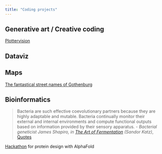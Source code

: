 ```yaml
---
title: "Coding projects"
---
```


## Generative art / Creative coding
[Plottervision](projects/coding/Plottervision.md)


## Dataviz


## Maps
[The fantastical street names of Gothenburg](https://silfaz.github.io/gbgclusters/)

## Bioinformatics

>Bacteria are such effective coevolutionary partners because they are highly adaptable and mutable. Bacteria continually monitor their external and internal environments and compute functional outputs based on information provided by their sensory apparatus. - _Bacterial geneticist James Shapiro, in [The Art of Fermentation](projects/books/The%20Art%20of%20Fermentation.md) (Sandor Katz)_, [Quotes](blog/Quotes.md)

[Hackathon](projects/coding/Hackathon.md) for protein design with AlphaFold